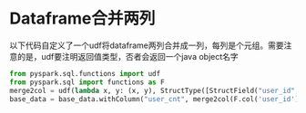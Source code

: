 # Dataframe合并两列

以下代码自定义了一个udf将dataframe两列合并成一列，每列是个元组。需要注意的是，udf要注明返回值类型，否者会返回一个java object名字

```python
from pyspark.sql.functions import udf
from pyspark.sql import functions as F
merge2col = udf(lambda x, y: (x, y), StructType([StructField("user_id", StringType(), False), StructField("cnt", IntegerType(), False)]))
base_data = base_data.withColumn("user_cnt", merge2col(F.col('user_id'), F.col('cnt')))
```

